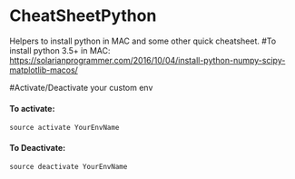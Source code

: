 # CheatSheetPython
Helpers to install python in MAC and some other quick cheatsheet. 
#To install python 3.5+ in MAC: 
https://solarianprogrammer.com/2016/10/04/install-python-numpy-scipy-matplotlib-macos/

#Activate/Deactivate your custom env
#### To activate:
```
source activate YourEnvName
```
#### To Deactivate:
```
source deactivate YourEnvName
```
